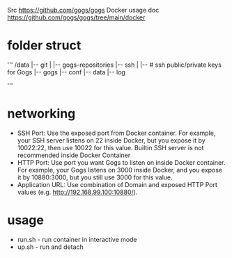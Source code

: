Src https://github.com/gogs/gogs
Docker usage doc https://github.com/gogs/gogs/tree/main/docker

# folder struct 
'''
/data
|-- git
|   |-- gogs-repositories
|-- ssh
|   |-- # ssh public/private keys for Gogs
|-- gogs
    |-- conf
    |-- data
    |-- log

'''

# networking
 * SSH Port: Use the exposed port from Docker container. For example, your SSH server listens on 22 inside Docker, but you expose it by 10022:22, then use 10022 for this value. Builtin SSH server is not recommended inside Docker Container
 * HTTP Port: Use port you want Gogs to listen on inside Docker container. For example, your Gogs listens on 3000 inside Docker, and you expose it by 10880:3000, but you still use 3000 for this value.
 * Application URL: Use combination of Domain and exposed HTTP Port values (e.g. http://192.168.99.100:10880/).

 # usage
 * run.sh - run container in interactive mode
 * up.sh - run and detach